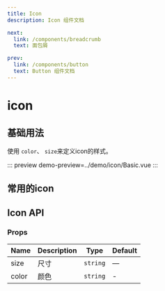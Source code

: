 ```yaml
---
title: Icon
description: Icon 组件文档

next:
  link: /components/breadcrumb
  text: 面包屑

prev:
  link: /components/button
  text: Button 组件文档
---
```


# icon

## 基础用法

使用 `color`、 `size`来定义icon的样式。

::: preview
demo-preview=../demo/icon/Basic.vue
:::


## 常用的icon
<List />


## Icon API

### Props

| Name              | Description                       | Type                                                             | Default |
| ----------------- | --------------------------------- | ---------------------------------------------------------------- | ------- |
| size              | 尺寸                              | `string`                                                          | —       |
| color             | 颜色                              | `string`                                                          | -     |

